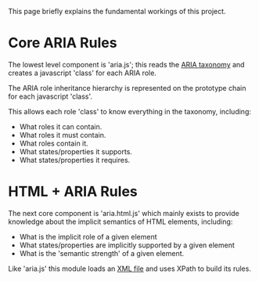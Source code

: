 This page briefly explains the fundamental workings of this project.

# Core ARIA Rules #

The lowest level component is 'aria.js'; this reads the [ARIA taxonomy](http://www.w3.org/WAI/ARIA/schemata/aria-1.rdf) and creates a javascript 'class' for each ARIA role.

The ARIA role inheritance hierarchy is represented on the prototype chain for each javascript 'class'.

This allows each role 'class' to know everything in the taxonomy, including:

  * What roles it can contain.
  * What roles it must contain.
  * What roles contain it.
  * What states/properties it supports.
  * What states/properties it requires.


# HTML + ARIA Rules #

The next core component is 'aria.html.js' which mainly exists to provide knowledge about the implicit semantics of HTML elements, including:

  * What is the implicit role of a given element
  * What states/properties are implicitly supported by a given element
  * What is the 'semantic strength' of a given element.

Like 'aria.js' this module loads an [XML file](https://aria-toolkit.googlecode.com/svn/trunk/src/main/xml/aria-html.xml) and uses XPath to build its rules.